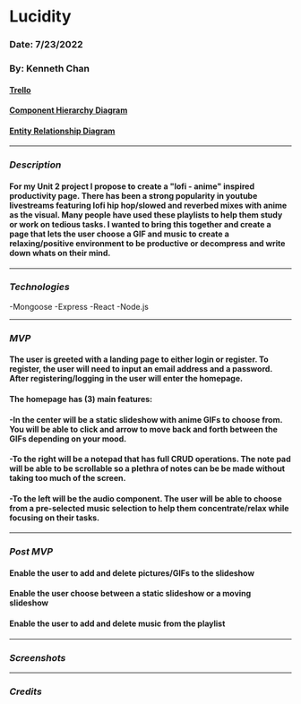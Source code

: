 # Lucidity

### Date: 7/23/2022

### By: Kenneth Chan

#### [Trello](https://trello.com/b/uZJVJFvj/lucidity#)

#### [Component Hierarchy Diagram](https://app.diagrams.net/?libs=general;uml#LLucidity%20-%20Frontend%20Component%20Hierarchy%20Diagram)

#### [Entity Relationship Diagram](https://app.diagrams.net/?libs=general;uml#LLucidity%20-%20Entity%20Relationship%20Diagram)

---

### **_Description_**

#### For my Unit 2 project I propose to create a "lofi - anime" inspired productivity page. There has been a strong popularity in youtube livestreams featuring lofi hip hop/slowed and reverbed mixes with anime as the visual. Many people have used these playlists to help them study or work on tedious tasks. I wanted to bring this together and create a page that lets the user choose a GIF and music to create a relaxing/positive environment to be productive or decompress and write down whats on their mind.

---

### **_Technologies_**

-Mongoose
-Express
-React
-Node.js

---

### **_MVP_**

#### The user is greeted with a landing page to either login or register. To register, the user will need to input an email address and a password. After registering/logging in the user will enter the homepage.

#### The homepage has (3) main features:

#### -In the center will be a static slideshow with anime GIFs to choose from. You will be able to click and arrow to move back and forth between the GIFs depending on your mood.

#### -To the right will be a notepad that has full CRUD operations. The note pad will be able to be scrollable so a plethra of notes can be be made without taking too much of the screen.

#### -To the left will be the audio component. The user will be able to choose from a pre-selected music selection to help them concentrate/relax while focusing on their tasks.

---

### **_Post MVP_**

#### Enable the user to add and delete pictures/GIFs to the slideshow

#### Enable the user choose between a static slideshow or a moving slideshow

#### Enable the user to add and delete music from the playlist

---

### **_Screenshots_**

---

### **_Credits_**
